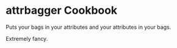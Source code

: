 attrbagger Cookbook
===================

Puts your bags in your attributes and your attributes in your bags.

Extremely fancy.
